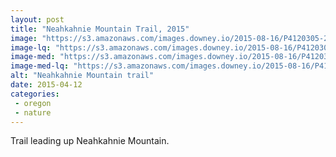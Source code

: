 ```yaml
---
layout: post
title: "Neahkahnie Mountain Trail, 2015"
image: "https://s3.amazonaws.com/images.downey.io/2015-08-16/P4120305-2_large.jpg"
image-lq: "https://s3.amazonaws.com/images.downey.io/2015-08-16/P4120305-2_large_lq.jpg"
image-med: "https://s3.amazonaws.com/images.downey.io/2015-08-16/P4120305-2_medium.jpg"
image-med-lq: "https://s3.amazonaws.com/images.downey.io/2015-08-16/P4120305-2_medium_lq.jpg"
alt: "Neahkahnie Mountain trail"
date: 2015-04-12
categories:
 - oregon
 - nature
---
```


Trail leading up Neahkahnie Mountain.